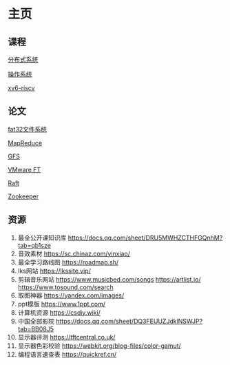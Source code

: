 # 主页



## 课程

[分布式系统](https://mit-public-courses-cn-translatio.gitbook.io/mit6-824/lecture-01-introduction "分布式系统")

[操作系统](https://jyywiki.cn/OS/2024/ "操作系统")	

[xv6-riscv](https://th0ar.gitbooks.io/xv6-chinese/content/index.html "xv6")

## 论文

[fat32文件系统](https://jyywiki.cn/pages/OS/manuals/MSFAT-spec.pdf "fat32文件系统")

[MapReduce](https://pdos.csail.mit.edu/6.824/papers/mapreduce.pdf "MapReduce")

[GFS](https://pdos.csail.mit.edu/6.824/papers/gfs.pdf "GFS")

[VMware FT](https://pdos.csail.mit.edu/6.824/papers/vm-ft.pdf "VMware FT")

[Raft](https://pdos.csail.mit.edu/6.824/papers/raft-extended.pdf "Raft")

[Zookeeper](https://pdos.csail.mit.edu/6.824/papers/zookeeper.pdf "Zookeeper")

## 资源

1. 最全公开课知识库 https://docs.qq.com/sheet/DRU5MWHZCTHFGQnhM?tab=qb1sze
2. 音效素材 https://sc.chinaz.com/yinxiao/
3. 最全学习路线图 https://roadmap.sh/
4. lks网站 https://lkssite.vip/
5. 剪辑音乐网站 https://www.musicbed.com/songs
                 https://artlist.io/
             https://www.tosound.com/search
6. 取图神器 https://yandex.com/images/
7. ppt模版 https://www.1ppt.com/
8. 计算机资源 https://csdiy.wiki/
9. 中国全部影院 https://docs.qq.com/sheet/DQ3FEUUZJdklNSWJP?tab=BB08J5
10. 显示器评测 https://tftcentral.co.uk/
11. 显示器色彩校验 https://webkit.org/blog-files/color-gamut/
12. 编程语言速查表 https://quickref.cn/